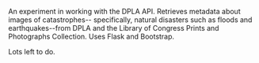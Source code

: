 An experiment in working with the DPLA API. Retrieves metadata about images of catastrophes--
specifically, natural disasters such as floods and earthquakes--from DPLA and the Library of Congress Prints and Photographs Collection.  Uses Flask and Bootstrap. 

Lots left to do. 

 

 
